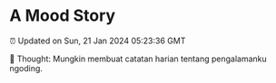 # A Mood Story

⏰ Updated on Sun, 21 Jan 2024 05:23:36 GMT

💭 Thought: Mungkin membuat catatan harian tentang pengalamanku ngoding.


